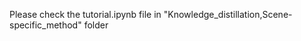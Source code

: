 

<p>
Please check the tutorial.ipynb file in "Knowledge_distillation,Scene-specific_method" folder
</p>
